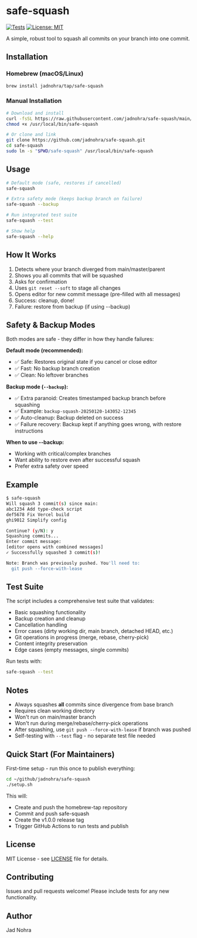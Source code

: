 # safe-squash

[![Tests](https://github.com/jadnohra/safe-squash/actions/workflows/test.yml/badge.svg)](https://github.com/jadnohra/safe-squash/actions/workflows/test.yml)
[![License: MIT](https://img.shields.io/badge/License-MIT-yellow.svg)](https://opensource.org/licenses/MIT)

A simple, robust tool to squash all commits on your branch into one commit.

## Installation

### Homebrew (macOS/Linux)

```bash
brew install jadnohra/tap/safe-squash
```

### Manual Installation

```bash
# Download and install
curl -fsSL https://raw.githubusercontent.com/jadnohra/safe-squash/main/safe-squash -o /usr/local/bin/safe-squash
chmod +x /usr/local/bin/safe-squash

# Or clone and link
git clone https://github.com/jadnohra/safe-squash.git
cd safe-squash
sudo ln -s "$PWD/safe-squash" /usr/local/bin/safe-squash
```

## Usage

```bash
# Default mode (safe, restores if cancelled)
safe-squash

# Extra safety mode (keeps backup branch on failure)
safe-squash --backup

# Run integrated test suite
safe-squash --test

# Show help
safe-squash --help
```

## How It Works

1. Detects where your branch diverged from main/master/parent
2. Shows you all commits that will be squashed
3. Asks for confirmation
4. Uses `git reset --soft` to stage all changes
5. Opens editor for new commit message (pre-filled with all messages)
6. Success: cleanup, done!
7. Failure: restore from backup (if using --backup)

## Safety & Backup Modes

Both modes are safe - they differ in how they handle failures:

**Default mode (recommended):**
- ✅ Safe: Restores original state if you cancel or close editor
- ✅ Fast: No backup branch creation
- ✅ Clean: No leftover branches

**Backup mode (`--backup`):**
- ✅ Extra paranoid: Creates timestamped backup branch before squashing
- ✅ Example: `backup-squash-20250120-143052-12345`
- ✅ Auto-cleanup: Backup deleted on success
- ✅ Failure recovery: Backup kept if anything goes wrong, with restore instructions

**When to use --backup:**
- Working with critical/complex branches
- Want ability to restore even after successful squash
- Prefer extra safety over speed

## Example

```bash
$ safe-squash
Will squash 3 commit(s) since main:
abc1234 Add type-check script
def5678 Fix Vercel build
ghi9012 Simplify config

Continue? (y/N): y
Squashing commits...
Enter commit message:
[editor opens with combined messages]
✓ Successfully squashed 3 commit(s)!

Note: Branch was previously pushed. You'll need to:
  git push --force-with-lease
```

## Test Suite

The script includes a comprehensive test suite that validates:

- Basic squashing functionality
- Backup creation and cleanup
- Cancellation handling
- Error cases (dirty working dir, main branch, detached HEAD, etc.)
- Git operations in progress (merge, rebase, cherry-pick)
- Content integrity preservation
- Edge cases (empty messages, single commits)

Run tests with:

```bash
safe-squash --test
```

## Notes

- Always squashes **all** commits since divergence from base branch
- Requires clean working directory
- Won't run on main/master branch
- Won't run during merge/rebase/cherry-pick operations
- After squashing, use `git push --force-with-lease` if branch was pushed
- Self-testing with `--test` flag - no separate test file needed

## Quick Start (For Maintainers)

First-time setup - run this once to publish everything:

```bash
cd ~/github/jadnohra/safe-squash
./setup.sh
```

This will:
- Create and push the homebrew-tap repository
- Commit and push safe-squash
- Create the v1.0.0 release tag
- Trigger GitHub Actions to run tests and publish

## License

MIT License - see [LICENSE](LICENSE) file for details.

## Contributing

Issues and pull requests welcome! Please include tests for any new functionality.

## Author

Jad Nohra
